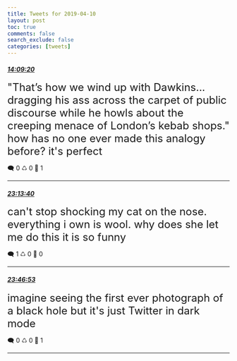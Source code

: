 ```yaml
---
title: Tweets for 2019-04-10
layout: post
toc: true
comments: false
search_exclude: false
categories: [tweets]
---
```



#### <a href = "https://twitter.com/deepfates/status/1116070678573211648">*14:09:20*</a>

<font size="5">"That’s how we wind up with Dawkins... dragging his ass across the carpet of public discourse while he howls about the creeping menace of London’s kebab shops." how has no one ever made this analogy before? it's perfect</font>



🗨️ 0 ♺ 0 🤍  1   

---
    
#### <a href = "https://twitter.com/deepfates/status/1116207668119527425">*23:13:40*</a>

<font size="5">can't stop shocking my cat on the nose. everything i own is wool. why does she let me do this it is so funny</font>



🗨️ 1 ♺ 0 🤍  0   

---
    
#### <a href = "https://twitter.com/deepfates/status/1116216027891634177">*23:46:53*</a>

<font size="5">imagine seeing the first ever photograph of a black hole but it's just Twitter in dark mode</font>



🗨️ 0 ♺ 0 🤍  1   

---
    
            
